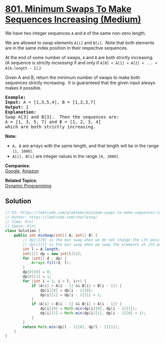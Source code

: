 # [801. Minimum Swaps To Make Sequences Increasing (Medium)](https://leetcode.com/problems/minimum-swaps-to-make-sequences-increasing/)

<p>We have two integer sequences <code>A</code> and <code>B</code> of the same non-zero length.</p>

<p>We are allowed to swap elements <code>A[i]</code> and <code>B[i]</code>.&nbsp; Note that both elements are in the same index position in their respective sequences.</p>

<p>At the end of some number of swaps, <code>A</code> and <code>B</code> are both strictly increasing.&nbsp; (A sequence is <em>strictly increasing</em> if and only if <code>A[0] &lt; A[1] &lt; A[2] &lt; ... &lt; A[A.length - 1]</code>.)</p>

<p>Given A and B, return the minimum number of swaps to make both sequences strictly increasing.&nbsp; It is guaranteed that the given input always makes it possible.</p>

<pre><strong>Example:</strong>
<strong>Input:</strong> A = [1,3,5,4], B = [1,2,3,7]
<strong>Output:</strong> 1
<strong>Explanation: </strong>
Swap A[3] and B[3].  Then the sequences are:
A = [1, 3, 5, 7] and B = [1, 2, 3, 4]
which are both strictly increasing.
</pre>

<p><strong>Note:</strong></p>

<ul>
	<li><code>A, B</code> are arrays with the same length, and that length will be in the range <code>[1, 1000]</code>.</li>
	<li><code>A[i], B[i]</code> are integer values in the range <code>[0, 2000]</code>.</li>
</ul>


**Companies**:  
[Google](https://leetcode.com/company/google), [Amazon](https://leetcode.com/company/amazon)

**Related Topics**:  
[Dynamic Programming](https://leetcode.com/tag/dynamic-programming/)

## Solution 

```java
// OJ: https://leetcode.com/problems/minimum-swaps-to-make-sequences-increasing/
// Author: https://leetcode.com/charlesna/
// Time: O(n)
// Space: O(n)
class Solution {
    public int minSwap(int[] A, int[] B) {
        // dp[i][0] is the min swap when we do not change the ith position
        // dp[i][1] is the min swap when we swap the elements at ith position
        int l = A.length;
        int[][] dp = new int[l][2];
        for (int[] d : dp) {
            Arrays.fill(d, l);
        }
        dp[0][0] = 0;
        dp[0][1] = 1;
        for (int i = 1; i < l; i++) {
            if (A[i] > A[i - 1] && B[i] > B[i - 1]) {
                dp[i][0] = dp[i - 1][0];
                dp[i][1] = dp[i - 1][1] + 1;
            }
            if (A[i] > B[i - 1] && B[i] > A[i - 1]) {
                dp[i][0] = Math.min(dp[i][0], dp[i - 1][1]);
                dp[i][1] = Math.min(dp[i][1], dp[i - 1][0] + 1);
            }
        }
        return Math.min(dp[l - 1][0], dp[l - 1][1]);
    }
}
```